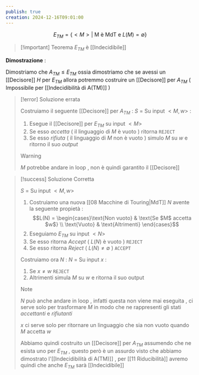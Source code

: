 ```yaml
---
publish: true
creation: 2024-12-16T09:01:00
---
```

$$E_{TM} = \{ <M> | \text{ M è MdT e } L(M) = \emptyset \}$$
>[!important] Teorema
>$E_{TM}$ è [[Indecidibile]]

**Dimostrazione** : 

Dimostriamo che $A_{TM} \leq E_{TM}$ ossia dimostriamo che se avessi un [[Decisore]] $H$ per $E_{TM}$ allora potremmo costruire un [[Decisore]] per $A_{TM}$ ( Impossibile per [[Indecidibilità di A(TM)]] ) 

>[!error] Soluzione errata 
>
>Costruiamo il seguente [[Decisore]] per $A_{TM}$ :
>$S$ = Su input $<M,w>$ : 
>1. Esegue il [[Decisore]] per $E_{TM}$ su input $<M>$
>2. Se esso *accetta* ( il linguaggio di $M$ è vuoto ) ritorna `REJECT` 
>3. Se esso *rifiuta* ( il linguaggio di $M$ non è vuoto ) simulo $M$ su $w$ e ritorno il suo *output*
>>[!warning] 
>>$M$ potrebbe andare in loop , non è quindi garantito il [[Decisore]]

>[!success] Soluzione Corretta 
>
>$S$ = Su input $<M,w>$ 
>1. Costruiamo una nuova [[08 Macchine di Touring|MdT]] $N$ avente la seguente propietà :
>   $$L(N) = \begin{cases}\text{Non vuoto} & \text{Se $M$ accetta $w$} \\ \text{Vuoto} & \text{Altrimenti} \end{cases}$$
>2. Eseguiamo $E_{TM}$ su input $<N>$
>3. Se esso ritorna *Accept* ( $L(N)$ è vuoto ) `REJECT`
>4. Se esso ritorna *Reject* ( $L(N) \neq \emptyset$ ) `ACCEPT`
>
>Costruiamo ora $N$ :
>$N$ = Su input $x$ :
>1. Se $x \neq w$ `REJECT`
>2. Altrimenti simula $M$ su $w$ e ritorna il suo output
>
>>[!note] 
>>$N$ può anche andare in loop , infatti questa non viene mai eseguita , ci serve solo per trasformare $M$ in modo che ne rappresenti gli stati *accettanti* e *rifiutanti* 
>>
>>$x$ ci serve solo per ritornare un linguaggio che sia non vuoto quando $M$ accetta $w$
>
>Abbiamo quindi costruito un [[Decisore]] per $A_{TM}$ assumendo che ne esista uno per $E_{TM}$ , questo però è un assurdo visto che abbiamo dimostrato l'[[Indecidibilità di A(TM)]] , per [[11 Riducibilità]] avremo quindi che anche $E_{TM}$ sarà [[Indecidibile]]






